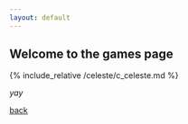 ```yaml
---
layout: default
---
```


## Welcome to the games page
{% include_relative /celeste/c_celeste.md %}


_yay_

[back](../projects.md)